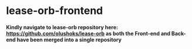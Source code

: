 # lease-orb-frontend

#### Kindly navigate to lease-orb repository here: https://github.com/olushoks/lease-orb as both the Front-end and Back-end have been merged into a single repository
